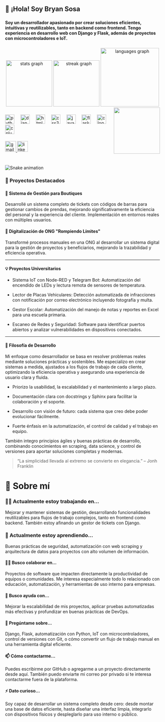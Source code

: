 <h2 align="left">👋 ¡Hola! Soy Bryan Sosa</h2>

###

<h4 align="left">Soy un desarrollador apasionado por crear soluciones eficientes, intuitivas y reutilizables, tanto en backend como frontend. Tengo experiencia en desarrollo web con Django y Flask, además de proyectos con microcontroladores e IoT.</h4>

###

<div align="center">
  <img src="https://github-readme-stats.vercel.app/api?username=DoomOs&hide_title=false&hide_rank=true&show_icons=true&include_all_commits=false&count_private=false&disable_animations=false&theme=default&locale=es&hide_border=false" height="150" alt="stats graph"  />
  <img src="https://streak-stats.demolab.com?user=DoomOs&locale=es&mode=weekly&theme=default&hide_border=false&border_radius=5" height="150" alt="streak graph"  />
  <img src="https://github-readme-stats.vercel.app/api/top-langs?username=DoomOs&locale=es&hide_title=false&layout=compact&card_width=320&langs_count=6&theme=default&hide_border=false" height="190" alt="languages graph"  />
</div>


<img align="right" height="150" src="https://i.pinimg.com/originals/41/7e/be/417ebee986aec41629278b1e04cfbfe9.gif"  />

###

<div align="left">
  <img src="https://cdn.jsdelivr.net/gh/devicons/devicon/icons/python/python-original.svg" height="30" alt="python logo"  />
  <img width="12" />
  <img src="https://cdn.jsdelivr.net/gh/devicons/devicon/icons/django/django-plain.svg" height="30" alt="django logo"  />
  <img width="12" />
  <img src="https://cdn.jsdelivr.net/gh/devicons/devicon/icons/html5/html5-original.svg" height="30" alt="html5 logo"  />
  <img width="12" />
  <img src="https://cdn.jsdelivr.net/gh/devicons/devicon/icons/css3/css3-original.svg" height="30" alt="css3 logo"  />
  <img width="12" />
  <img src="https://cdn.jsdelivr.net/gh/devicons/devicon/icons/javascript/javascript-original.svg" height="30" alt="javascript logo"  />
  <img width="12" />
  <img src="https://cdn.jsdelivr.net/gh/devicons/devicon/icons/flask/flask-original.svg" height="30" alt="flask logo"  />
  <img width="12" />
  <img src="https://cdn.jsdelivr.net/gh/devicons/devicon/icons/c/c-original.svg" height="30" alt="c logo"  />
  <img width="12" />
  <img src="https://cdn.jsdelivr.net/gh/devicons/devicon/icons/cplusplus/cplusplus-original.svg" height="30" alt="cplusplus logo"  />
</div>

###

<div align="left">
  <a href="jancarlososa@gmail.com" target="_blank">
    <img src="https://img.shields.io/static/v1?message=Gmail&logo=gmail&label=&color=D14836&logoColor=white&labelColor=&style=for-the-badge" height="35" alt="gmail logo"  />
  </a>
  <a href="https://www.linkedin.com/in/bryan-sosa-a3709a186/" target="_blank">
    <img src="https://img.shields.io/static/v1?message=LinkedIn&logo=linkedin&label=&color=0077B5&logoColor=white&labelColor=&style=for-the-badge" height="35" alt="linkedin logo"  />
  </a>
</div>

###

<br clear="both">

<img src="https://raw.githubusercontent.com/DoomOs/DoomOs/output/snake.svg" alt="Snake animation" />

###

### 🔧 Proyectos Destacados

###

#### 🛒 Sistema de Gestión para Boutiques

Desarrollé un sistema completo de tickets con códigos de barras para gestionar cambios de prendas, mejorando significativamente la eficiencia del personal y la experiencia del cliente. Implementación en entornos reales con múltiples usuarios.

#### 🌱 Digitalización de ONG "Rompiendo Límites"

Transformé procesos manuales en una ONG al desarrollar un sistema digital para la gestión de proyectos y beneficiarios, mejorando la trazabilidad y eficiencia operativa.

---

#### 💡 Proyectos Universitarios

- Sistema IoT con Node-RED y Telegram Bot: Automatización del encendido de LEDs y lectura remota de sensores de temperatura.

- Lector de Placas Vehiculares: Detección automatizada de infracciones con notificación por correo electrónico incluyendo fotografía y multa.

- Gestor Escolar: Automatización del manejo de notas y reportes en Excel para una escuela primaria.

- Escaneo de Redes y Seguridad: Software para identificar puertos abiertos y analizar vulnerabilidades en dispositivos conectados.

---

#### 🧭 Filosofía de Desarrollo

Mi enfoque como desarrollador se basa en resolver problemas reales mediante soluciones prácticas y sostenibles. Me especializo en crear sistemas a medida, ajustados a los flujos de trabajo de cada cliente, optimizando la eficiencia operativa y asegurando una experiencia de usuario clara y fluida.

- Priorizo la usabilidad, la escalabilidad y el mantenimiento a largo plazo.

- Documentación clara con docstrings y Sphinx para facilitar la colaboración y el soporte.

- Desarrollo con visión de futuro: cada sistema que creo debe poder evolucionar fácilmente.

- Fuerte énfasis en la automatización, el control de calidad y el trabajo en equipo.

También integro principios ágiles y buenas prácticas de desarrollo, combinando conocimientos en scraping, data science, y control de versiones para aportar soluciones completas y modernas.

> “La simplicidad llevada al extremo se convierte en elegancia.” – Jonh Franklin

###

# 👨‍ Sobre mí

### 👨‍💻 Actualmente estoy trabajando en...

Mejorar y mantener sistemas de gestión, desarrollando funcionalidades reutilizables para flujos de trabajo complejos, tanto en frontend como backend. También estoy afinando un gestor de tickets con Django.

### 🧠 Actualmente estoy aprendiendo...

Buenas prácticas de seguridad, automatización con web scraping y arquitectura de datos para proyectos con alto volumen de información.

#### 🧙‍♂️ Busco colaborar en...

Proyectos de software que impacten directamente la productividad de equipos o comunidades. Me interesa especialmente todo lo relacionado con educación, automatización, y herramientas de uso interno para empresas.

#### 🤔 Busco ayuda con...

Mejorar la escalabilidad de mis proyectos, aplicar pruebas automatizadas más efectivas y profundizar en buenas prácticas de DevOps.

#### 💬 Pregúntame sobre...

Django, Flask, automatización con Python, IoT con microcontroladores, control de versiones con Git, o cómo convertir un flujo de trabajo manual en una herramienta digital eficiente.

#### 📫 Cómo contactarme...

Puedes escribirme por GitHub o agregarme a un proyecto directamente desde aquí. También puedo enviarte mi correo por privado si te interesa contactarme fuera de la plataforma.

#### ⚡️ Dato curioso...

Soy capaz de desarrollar un sistema completo desde cero: desde montar una base de datos eficiente, hasta diseñar una interfaz limpia, integrarlo con dispositivos físicos y despleglarlo para uso interno o público.

